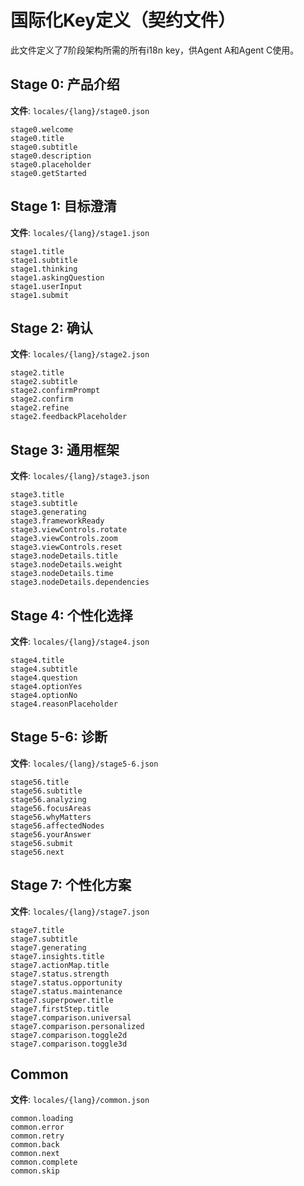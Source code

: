 # 国际化Key定义（契约文件）

此文件定义了7阶段架构所需的所有i18n key，供Agent A和Agent C使用。

## Stage 0: 产品介绍
**文件**: `locales/{lang}/stage0.json`

```
stage0.welcome
stage0.title
stage0.subtitle
stage0.description
stage0.placeholder
stage0.getStarted
```

## Stage 1: 目标澄清
**文件**: `locales/{lang}/stage1.json`

```
stage1.title
stage1.subtitle
stage1.thinking
stage1.askingQuestion
stage1.userInput
stage1.submit
```

## Stage 2: 确认
**文件**: `locales/{lang}/stage2.json`

```
stage2.title
stage2.subtitle
stage2.confirmPrompt
stage2.confirm
stage2.refine
stage2.feedbackPlaceholder
```

## Stage 3: 通用框架
**文件**: `locales/{lang}/stage3.json`

```
stage3.title
stage3.subtitle
stage3.generating
stage3.frameworkReady
stage3.viewControls.rotate
stage3.viewControls.zoom
stage3.viewControls.reset
stage3.nodeDetails.title
stage3.nodeDetails.weight
stage3.nodeDetails.time
stage3.nodeDetails.dependencies
```

## Stage 4: 个性化选择
**文件**: `locales/{lang}/stage4.json`

```
stage4.title
stage4.subtitle
stage4.question
stage4.optionYes
stage4.optionNo
stage4.reasonPlaceholder
```

## Stage 5-6: 诊断
**文件**: `locales/{lang}/stage5-6.json`

```
stage56.title
stage56.subtitle
stage56.analyzing
stage56.focusAreas
stage56.whyMatters
stage56.affectedNodes
stage56.yourAnswer
stage56.submit
stage56.next
```

## Stage 7: 个性化方案
**文件**: `locales/{lang}/stage7.json`

```
stage7.title
stage7.subtitle
stage7.generating
stage7.insights.title
stage7.actionMap.title
stage7.status.strength
stage7.status.opportunity
stage7.status.maintenance
stage7.superpower.title
stage7.firstStep.title
stage7.comparison.universal
stage7.comparison.personalized
stage7.comparison.toggle2d
stage7.comparison.toggle3d
```

## Common
**文件**: `locales/{lang}/common.json`

```
common.loading
common.error
common.retry
common.back
common.next
common.complete
common.skip
```

